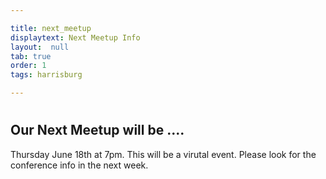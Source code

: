 ```yaml
---

title: next_meetup
displaytext: Next Meetup Info 
layout:  null
tab: true
order: 1
tags: harrisburg

---
```

#
## Our Next Meetup will be ....

Thursday June 18th at 7pm.  This will be a virutal event.  Please look for the conference info in the next week.
